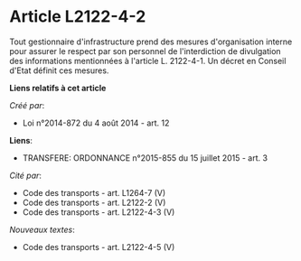 # Article L2122-4-2

Tout gestionnaire d'infrastructure prend des mesures d'organisation interne pour assurer le respect par son personnel de
l'interdiction de divulgation des informations mentionnées à l'article L. 2122-4-1. Un décret en Conseil d'Etat définit ces
mesures.

**Liens relatifs à cet article**

_Créé par_:

  - Loi n°2014-872 du 4 août 2014 - art. 12

**Liens**:

  - TRANSFERE: ORDONNANCE n°2015-855 du 15 juillet 2015 - art. 3

_Cité par_:

  - Code des transports - art. L1264-7 (V)
  - Code des transports - art. L2122-2 (V)
  - Code des transports - art. L2122-4-3 (V)

_Nouveaux textes_:

  - Code des transports - art. L2122-4-5 (V)
